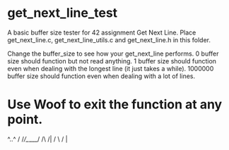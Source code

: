 # get_next_line_test
A basic buffer size tester for 42 assignment Get Next Line.
Place get_next_line.c, get_next_line_utils.c and get_next_line.h in this folder. 

Change the buffer_size to see how your get_next_line performs. 
0 buffer size should function but not read anything. 
1 buffer size should function even when dealing with the longest line (it just takes a while). 
1000000 buffer size should function even when dealing with a lot of lines.

# Use Woof to exit the function at any point.
^..^      /
/_/\_____/
   /\   /|
  /  \ / |
